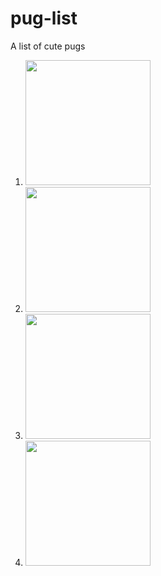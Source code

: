 # pug-list
A list of cute pugs

1. <img src="https://orig00.deviantart.net/5f5e/f/2012/130/7/0/pug_by_minama-d4zayl2.jpg" height="200">

2. <img src="https://i.pinimg.com/736x/20/6e/a1/206ea17ba021a561aa95cbccb599ec5d--funny-dogs-funny-animals.jpg" height="200">

3. <img src="https://pics.me.me/yoda-pug-with-pug-vader-p-11204965.png" height="200" />

4. <img src="https://livinginmultipleworlds.files.wordpress.com/2013/10/puglet-in-frog-costume.jpg" height="200" />
